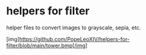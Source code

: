 # helpers for filter

helper files to convert images to grayscale, sepia, etc.

[img]https://github.com/PopeLeoXIV/helpers-for-filter/blob/main/tower.bmp[/img]
